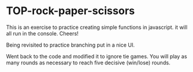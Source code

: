 # TOP-rock-paper-scissors

This is an exercise to practice creating simple functions in javascript. it will all run in the console.
Cheers!

Being revisited to practice branching put in a nice UI.

Went back to the code and modified it to ignore tie games. You will play as many rounds as necessary to reach five decisive (win/lose) rounds.
